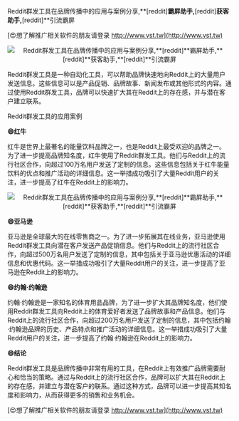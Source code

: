 Reddit群发工具在品牌传播中的应用与案例分享,**[reddit]**霸屏助手,**[reddit]**获客助手,**[reddit]**引流霸屏

[😍想了解推广相关软件的朋友请登录 http://www.vst.tw](http://www.vst.tw)

 <center><img src="https://vst.tw/MP4/tuiguang/png/6.png" alt="Reddit群发工具在品牌传播中的应用与案例分享,**[reddit]**霸屏助手,**[reddit]**获客助手,**[reddit]**引流霸屏"></center>

Reddit群发工具是一种自动化工具，可以帮助品牌快速地向Reddit上的大量用户发送信息。这些信息可以是产品促销、品牌故事、新闻发布或其他形式的内容。通过使用Reddit群发工具，品牌可以快速扩大其在Reddit上的存在感，并与潜在客户建立联系。

Reddit群发工具的应用案例

**😄红牛**

红牛是世界上最著名的能量饮料品牌之一，也是Reddit上最受欢迎的品牌之一。为了进一步提高品牌知名度，红牛使用了Reddit群发工具。他们与Reddit上的流行社区合作，向超过100万名用户发送了定制的信息。这些信息包括关于红牛能量饮料的优点和推广活动的详细信息。这一举措成功吸引了大量Reddit用户的关注，进一步提高了红牛在Reddit上的影响力。

 <center><img src="https://vst.tw/MP4/tuiguang/png/0.png" alt="Reddit群发工具在品牌传播中的应用与案例分享,**[reddit]**霸屏助手,**[reddit]**获客助手,**[reddit]**引流霸屏"></center>

**😄亚马逊**

亚马逊是全球最大的在线零售商之一。为了进一步拓展其在线业务，亚马逊使用Reddit群发工具向潜在客户发送产品促销信息。他们与Reddit上的流行社区合作，向超过500万名用户发送了定制的信息，其中包括关于亚马逊优惠活动的详细信息和优惠代码。这一举措成功吸引了大量Reddit用户的关注，进一步提高了亚马逊在Reddit上的影响力。

**😄约翰·约翰逊**

约翰·约翰逊是一家知名的体育用品品牌，为了进一步扩大其品牌知名度，他们使用Reddit群发工具向Reddit上的体育爱好者发送了品牌故事和产品信息。他们与Reddit上的流行社区合作，向超过200万名用户发送了定制的信息，其中包括约翰·约翰逊品牌的历史、产品特点和推广活动的详细信息。这一举措成功吸引了大量Reddit用户的关注，进一步提高了约翰·约翰逊在Reddit上的影响力。

**😄结论**

Reddit群发工具是品牌传播中非常有用的工具，在Reddit上有效推广品牌需要耐心和恰当的策略。通过与Reddit上的流行社区合作，品牌可以扩大其在Reddit上的存在感，并建立与潜在客户的联系。通过这种方式，品牌可以进一步提高其知名度和影响力，从而获得更多的销售和业务机会。

[😍想了解推广相关软件的朋友请登录 http://www.vst.tw](http://www.vst.tw)



